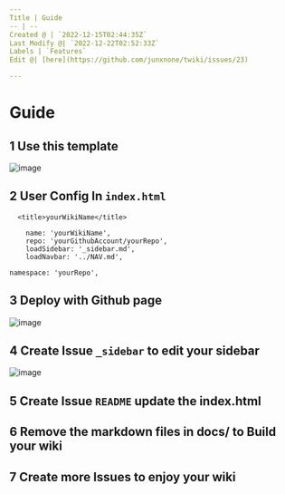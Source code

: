 ```yaml
---
Title | Guide
-- | --
Created @ | `2022-12-15T02:44:35Z`
Last Modify @| `2022-12-22T02:52:33Z`
Labels | `Features`
Edit @| [here](https://github.com/junxnone/twiki/issues/23)

---
```

# Guide

## 1 Use this template

![image](https://user-images.githubusercontent.com/2216970/207759991-07acc5e8-beaa-4d32-b60d-787f00fb4786.png)

## 2 User Config In `index.html`

```
  <title>yourWikiName</title>
```

```
    name: 'yourWikiName',
    repo: 'yourGithubAccount/yourRepo',
    loadSidebar: '_sidebar.md',
    loadNavbar: '../NAV.md',
```

```
namespace: 'yourRepo',
```

## 3 Deploy with Github page

![image](https://user-images.githubusercontent.com/2216970/207760646-d032fd22-fb2e-4127-aaaa-423ecfb65a78.png)

## 4 Create Issue `_sidebar` to edit your sidebar

![image](https://user-images.githubusercontent.com/2216970/207760416-2c32d614-c913-4f01-b562-ae13b596432b.png)

## 5 Create Issue `README` update the index.html
## 6 Remove the markdown files in docs/ to Build your wiki
## 7 Create more Issues to enjoy your wiki


